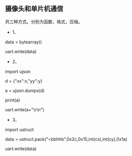 ## 摄像头和单片机通信

共三种方式。分别为函数，格式，压缩。

- 1、

data = bytearray()

uart.write(data)

- 2、

import ujson

d = {"xx":x,"yy":y}

a = ujson.dumps(d)

print(a)

uart.write(a+"\r\n")

- 3、

import ustruct		

data = ustruct.pack("<bbhhb",0x2c,0x15,int(cx),int(cy),0x1a)

uart.write(data)


